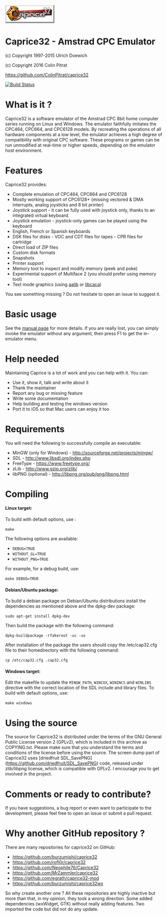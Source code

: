 ![Caprice32 logo](https://raw.githubusercontent.com/ColinPitrat/caprice32/master/resources/cap32logo.bmp)
# Caprice32 - Amstrad CPC Emulator

(c) Copyright 1997-2015 Ulrich Doewich

(c) Copyright 2016 Colin Pitrat

https://github.com/ColinPitrat/caprice32

[![Build Status](https://travis-ci.org/ColinPitrat/caprice32.svg?branch=master)](https://travis-ci.org/ColinPitrat/caprice32)

# What is it ?

Caprice32 is a software emulator of the Amstrad CPC 8bit home computer series running on Linux and Windows. The emulator faithfully imitates the CPC464, CPC664, and CPC6128 models. By recreating the operations of all hardware components at a low level, the emulator achieves a high degree of compatibility with original CPC software. These programs or games can be run unmodified at real-time or higher speeds, depending on the emulator host environment.

# Features

Caprice32 provides:
  * Complete emulation of CPC464, CPC664 and CPC6128
  * Mostly working support of CPC6128+ (missing vectored & DMA interrupts, analog joysticks and 8 bit printer)
  * Joystick support - it can be fully used with joystick only, thanks to an integrated virtual keyboard.
  * Joystick emulation - joystick-only games can be played using the keyboard
  * English, French or Spanish keyboards
  * DSK files for disks - VOC and CDT files for tapes - CPR files for cartridge
  * Direct load of ZIP files
  * Custom disk formats
  * Snapshots
  * Printer support
  * Memory tool to inspect and modify memory (peek and poke)
  * Experimental support of Multiface 2 (you should prefer using memory tool)
  * Text mode graphics (using [aalib](http://aa-project.sourceforge.net/aalib/) or [libcaca](http://caca.zoy.org/wiki/libcaca))

You see something missing ? Do not hesitate to open an issue to suggest it.

# Basic usage

See the [manual page](http://htmlpreview.github.io/?https://github.com/ColinPitrat/caprice32/blob/master/doc/man.html) for more details. If you are really lost, you can simply invoke the emulator without any argument, then press F1 to get the in-emulator menu.

# Help needed

Maintaining Caprice is a lot of work and you can help with it.
You can:
  * Use it, show it, talk and write about it
  * Thank the maintainer
  * Report any bug or missing feature
  * Write some documentation
  * Help building and testing the windows version
  * Port it to iOS so that Mac users can enjoy it too

# Requirements

You will need the following to successfully compile an executable:

  * MinGW (only for Windows) - http://sourceforge.net/projects/mingw/
  * SDL - http://www.libsdl.org/index.php
  * FreeType - https://www.freetype.org/
  * zLib - http://www.gzip.org/zlib/
  * libPNG (optional) - http://libpng.org/pub/png/libpng.html

# Compiling

#### Linux target:

To build with default options, use :

`make`

The following options are available:

 * `DEBUG=TRUE`
 * `WITHOUT_GL=TRUE`
 * `WITHOUT_PNG=TRUE`

For example, for a debug build, use:

`make DEBUG=TRUE`

#### Debian/Ubuntu package:

To build a debian package on Debian/Ubuntu distributions install the dependencies as mentioned above and the dpkg-dev package:

`sudo apt-get install dpkg-dev`

Then build the package with the following command:

`dpkg-buildpackage -rfakeroot -uc -us`

After installation of the package the users should copy the /etc/cap32.cfg file to their homedirectory with the following command:

`cp /etc/cap32.cfg .cap32.cfg`

#### Windows target:

Edit the makefile to update the `MINGW_PATH`, `WINCXX`, `WININCS` and `WINLIBS` directive with the correct location of the SDL include and library files.
To build with default options, use:

`make windows`

# Using the source

The source for Caprice32 is distributed under the terms of the GNU General Public License version 2 (GPLv2), which is included in this archive as COPYING.txt. Please make sure that you understand the terms and conditions of the license before using the source.
The screen dump part of Caprice32 uses [driedfruit SDL_SavePNG] (https://github.com/driedfruit/SDL_SavePNG) code, released under zlib/libpng license, which is compatible with GPLv2.
I encourage you to get involved in the project.

# Comments or ready to contribute?

If you have suggestions, a bug report or even want to participate to the development, please feel free to open an issue or submit a pull request.

# Why another GitHub repository ?

There are many repositories for caprice32 on GitHub:

  * https://github.com/burzumishi/caprice32
  * https://github.com/rofl0r/caprice32
  * https://github.com/Neophile76/Caprice32
  * https://github.com/MrZammler/caprice32
  * https://github.com/egrath/caprice32-mod
  * https://github.com/burzumishi/caprice32wx

So why create another one ? All these repositories are highly inactive but more than that, in my opinion, they took a wrong direction. Some added dependencies (wxWidget, GTK) without really adding features. Two imported the code but did not do any update.
